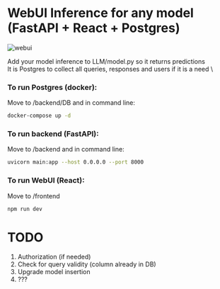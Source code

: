 # WebUI Inference for any model (FastAPI + React + Postgres)

![webui](https://github.com/PerekhodovAnton/WebUIChatBotInference/assets/145850725/a0984bae-7aa3-40c6-9c92-5bf9567c2b82)

Add your model inference to LLM/model.py so it returns predictions \
It is Postgres to collect all queries, responses and users if it is a need \

### To run Postgres (docker):
Move to /backend/DB and in command line:
```bash
docker-compose up -d
```
### To run backend (FastAPI):
Move to /backend and in command line:
```bash
uvicorn main:app --host 0.0.0.0 --port 8000
```
### To run WebUI (React): 
Move to /frontend
```bash
npm run dev
```
# TODO
1. Authorization (if needed)
2. Check for query validity (column already in DB)
3. Upgrade model insertion
4. ???
